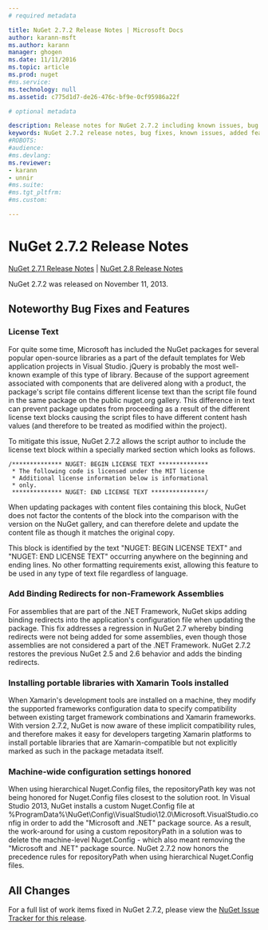 ```yaml
---
# required metadata

title: NuGet 2.7.2 Release Notes | Microsoft Docs
author: karann-msft
ms.author: karann
manager: ghogen
ms.date: 11/11/2016
ms.topic: article
ms.prod: nuget
#ms.service:
ms.technology: null
ms.assetid: c775d1d7-de26-476c-bf9e-0cf95986a22f

# optional metadata

description: Release notes for NuGet 2.7.2 including known issues, bug fixes, added features, and DCRs.
keywords: NuGet 2.7.2 release notes, bug fixes, known issues, added features, DCRs
#ROBOTS:
#audience:
#ms.devlang:
ms.reviewer:
- karann
- unnir
#ms.suite:
#ms.tgt_pltfrm:
#ms.custom:

---
```

# NuGet 2.7.2 Release Notes

[NuGet 2.7.1 Release Notes](../release-notes/nuget-2.7.1.md) | [NuGet 2.8 Release Notes](../release-notes/nuget-2.8.md)

NuGet 2.7.2 was released on November 11, 2013.

## Noteworthy Bug Fixes and Features

### License Text
For quite some time, Microsoft has included the NuGet packages for several popular open-source libraries as a part of the default templates for Web application projects in Visual Studio. jQuery is probably the most well-known example of this type of library. Because of the support agreement associated with components that are delivered along with a product, the package's script file contains different license text than the script file found in the same package on the public nuget.org gallery. This difference in text can prevent package updates from proceeding as a result of the different license text blocks causing the script files to have different content hash values (and therefore to be treated as modified within the project).

To mitigate this issue, NuGet 2.7.2 allows the script author to include the license text block within a specially marked section which looks as follows.

    /************** NUGET: BEGIN LICENSE TEXT **************
     * The following code is licensed under the MIT license
     * Additional license information below is informational
     * only.
     ************** NUGET: END LICENSE TEXT ***************/

When updating packages with content files containing this block, NuGet does not factor the contents of the block into the comparison with the version on the NuGet gallery, and can therefore delete and update the content file as though it matches the original copy.

This block is identified by the text "NUGET: BEGIN LICENSE TEXT" and "NUGET: END LICENSE TEXT" occurring anywhere on the beginning and ending lines.  No other formatting requirements exist, allowing this feature to be used in any type of text file regardless of language.

### Add Binding Redirects for non-Framework Assemblies
For assemblies that are part of the .NET Framework, NuGet skips adding binding redirects into the application's configuration file when updating the package. This fix addresses a regression in NuGet 2.7 whereby binding redirects were not being added for some assemblies, even though those assemblies are not considered a part of the .NET Framework. NuGet 2.7.2 restores the previous NuGet 2.5 and 2.6 behavior and adds the binding redirects.

### Installing portable libraries with Xamarin Tools installed
When Xamarin's development tools are installed on a machine, they modify the supported frameworks configuration data to specify compatibility between existing target framework combinations and Xamarin frameworks. With version 2.7.2, NuGet is now aware of these implicit compatibility rules, and therefore makes it easy for developers targeting Xamarin platforms to install portable libraries that are Xamarin-compatible but not explicitly marked as such in the package metadata itself.

### Machine-wide configuration settings honored
When using hierarchical Nuget.Config files, the repositoryPath key was not being honored for Nuget.Config files closest to the solution root. In Visual Studio 2013, NuGet installs a custom Nuget.Config file at %ProgramData%\NuGet\Config\VisualStudio\12.0\Microsoft.VisualStudio.config in order to add the "Microsoft and .NET" package source. As a result, the work-around for using a custom repositoryPath in a solution was to delete the machine-level Nuget.Config - which also meant removing the "Microsoft and .NET" package source. NuGet 2.7.2 now honors the precedence rules for repositoryPath when using hierarchical Nuget.Config files.

## All Changes
For a full list of work items fixed in NuGet 2.7.2, please view the [NuGet Issue Tracker for this release](https://nuget.codeplex.com/workitem/list/advanced?keyword=&status=All&type=All&priority=All&release=NuGet%202.7.2&assignedTo=All&component=All&sortField=LastUpdatedDate&sortDirection=Descending&page=0&reasonClosed=Fixed).
